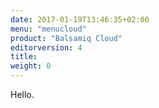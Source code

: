 ```yaml
---
date: 2017-01-19T13:46:35+02:00
menu: "menucloud"
product: "Balsamiq Cloud"
editorversion: 4
title:
weight: 0
---
```


Hello.
